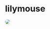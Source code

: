 # lilymouse
<style>
  img {
    border-radius: 50%;
    -webkit-transition: -webkit-transform .8s ease-in-out;
            transition:         transform .8s ease-in-out;
  }
  img:hover {
    -webkit-transform: rotate(360deg);
            transform: rotate(360deg);
  }
</style>
<img src="https://upload.wikimedia.org/wikipedia/commons/2/23/LiliumBulbiferumCroceumBologna.jpg" >
